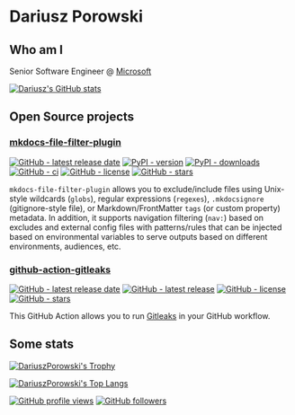 # Dariusz Porowski

## Who am I

Senior Software Engineer @ [Microsoft](https://github.com/Microsoft)

[![Dariusz's GitHub stats](https://github-readme-stats.vercel.app/api?username=DariuszPorowski&count_private=true&theme=dark&show_icons=true)](https://github.com/DariuszPorowski)

## Open Source projects

### [mkdocs-file-filter-plugin](https://github.com/DariuszPorowski/mkdocs-file-filter-plugin)

[![GitHub - latest release date](https://img.shields.io/github/release-date/DariuszPorowski/mkdocs-file-filter-plugin?style=flat-square&label=latest%20release%20date)](https://github.com/DariuszPorowski/mkdocs-file-filter-plugin/releases/latest)
[![PyPI - version](https://img.shields.io/pypi/v/mkdocs-file-filter-plugin?style=flat-square)](https://pypi.org/project/mkdocs-file-filter-plugin)
[![PyPI - downloads](https://img.shields.io/pypi/dm/mkdocs-file-filter-plugin?style=flat-square)](https://pypi.org/project/mkdocs-file-filter-plugin)
[![GitHub - ci](https://img.shields.io/github/actions/workflow/status/DariuszPorowski/mkdocs-file-filter-plugin/workflow.ci.yml?style=flat-square&branch=main&event=push)](https://github.com/DariuszPorowski/mkdocs-file-filter-plugin)
[![GitHub - license](https://img.shields.io/github/license/DariuszPorowski/mkdocs-file-filter-plugin?style=flat-square)](https://github.com/DariuszPorowski/mkdocs-file-filter-plugin/blob/main/LICENSE)
[![GitHub - stars](https://img.shields.io/github/stars/DariuszPorowski/mkdocs-file-filter-plugin?style=flat-square)](https://github.com/DariuszPorowski/mkdocs-file-filter-plugin)

`mkdocs-file-filter-plugin` allows you to exclude/include files using Unix-style wildcards (`globs`), regular expressions (`regexes`), `.mkdocsignore` (gitignore-style file), or Markdown/FrontMatter `tags` (or custom property) metadata. In addition, it supports navigation filtering (`nav:`) based on excludes and external config files with patterns/rules that can be injected based on environmental variables to serve outputs based on different environments, audiences, etc.

### [github-action-gitleaks](https://github.com/DariuszPorowski/github-action-gitleaks)

[![GitHub - latest release date](https://img.shields.io/github/release-date/DariuszPorowski/github-action-gitleaks?style=flat-square&label=latest%20release%20date)](https://github.com/DariuszPorowski/github-action-gitleaks/releases/latest)
[![GitHub - latest release](https://img.shields.io/github/v/release/DariuszPorowski/github-action-gitleaks?style=flat-square)](https://github.com/DariuszPorowski/github-action-gitleaks/releases/latest)
[![GitHub - license](https://img.shields.io/github/license/DariuszPorowski/github-action-gitleaks?style=flat-square)](https://github.com/DariuszPorowski/github-action-gitleaks/blob/main/LICENSE)
[![GitHub - stars](https://img.shields.io/github/stars/DariuszPorowski/github-action-gitleaks?style=flat-square)](https://github.com/DariuszPorowski/github-action-gitleaks)

This GitHub Action allows you to run [Gitleaks](https://github.com/gitleaks/gitleaks) in your GitHub workflow.

## Some stats

[![DariuszPorowski's Trophy](https://github-profile-trophy.vercel.app/?username=DariuszPorowski&theme=onedark)](https://github.com/DariuszPorowski)

[![DariuszPorowski's Top Langs](https://github-readme-stats.vercel.app/api/top-langs/?username=DariuszPorowski&langs_count=10&theme=dark&layout=compact)](https://github.com/DariuszPorowski)

[![GitHub profile views](https://komarev.com/ghpvc/?username=DariuszPorowski&style=flat-square&color=green)](https://github.com/DariuszPorowski)
[![GitHub followers](https://img.shields.io/github/followers/DariuszPorowski?style=flat-square)](https://github.com/DariuszPorowski)

<!--
**DariuszPorowski/DariuszPorowski** is a ✨ _special_ ✨ repository because its `README.md` (this file) appears on your GitHub profile.

Here are some ideas to get you started:

- 🔭 I’m currently working on ...
- 🌱 I’m currently learning ...
- 👯 I’m looking to collaborate on ...
- 🤔 I’m looking for help with ...
- 💬 Ask me about ...
- 📫 How to reach me: ...
- 😄 Pronouns: ...
- ⚡ Fun fact: ...
-->
